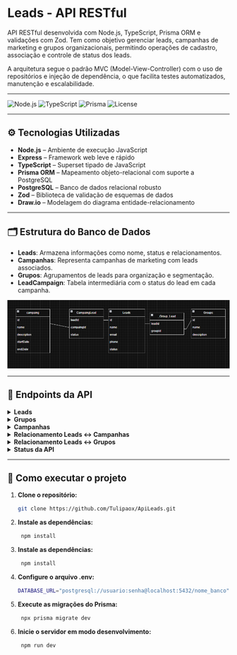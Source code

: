 # Leads - API RESTful

API RESTful desenvolvida com Node.js, TypeScript, Prisma ORM e validações com Zod. Tem como objetivo gerenciar leads, campanhas de marketing e grupos organizacionais, permitindo operações de cadastro, associação e controle de status dos leads.

A arquitetura segue o padrão MVC (Model-View-Controller) com o uso de repositórios e injeção de dependência, o que facilita testes automatizados, manutenção e escalabilidade.

---

![Node.js](https://img.shields.io/badge/Node.js-18.x-green?logo=node.js)
![TypeScript](https://img.shields.io/badge/TypeScript-4.x-blue?logo=typescript)
![Prisma](https://img.shields.io/badge/ORM-Prisma-lightgrey?logo=prisma)
![License](https://img.shields.io/badge/license-MIT-green)

---

## ⚙️ Tecnologias Utilizadas

- **Node.js** – Ambiente de execução JavaScript
- **Express** – Framework web leve e rápido
- **TypeScript** – Superset tipado de JavaScript
- **Prisma ORM** – Mapeamento objeto-relacional com suporte a PostgreSQL
- **PostgreSQL** – Banco de dados relacional robusto
- **Zod** – Biblioteca de validação de esquemas de dados
- **Draw.io** – Modelagem do diagrama entidade-relacionamento

---

## 🗂 Estrutura do Banco de Dados

- **Leads**: Armazena informações como nome, status e relacionamentos.
- **Campanhas**: Representa campanhas de marketing com leads associados.
- **Grupos**: Agrupamentos de leads para organização e segmentação.
- **LeadCampaign**: Tabela intermediária com o status do lead em cada campanha.

![Diagrama ER](diagrama%20Api_Leads.png)

---

## 📡 Endpoints da API

<details>
<summary><strong>Leads</strong></summary>

- `GET /leads` – Lista todos os leads
- `POST /leads` – Cria um novo lead
- `GET /leads/:id` – Retorna um lead específico
- `PUT /leads/:id` – Atualiza um lead existente
- `DELETE /leads/:id` – Remove um lead

</details>

<details>
<summary><strong>Grupos</strong></summary>

- `GET /groups` – Lista todos os grupos
- `POST /groups` – Cria um novo grupo
- `GET /groups/:id` – Retorna um grupo específico
- `PUT /groups/:id` – Atualiza um grupo existente
- `DELETE /groups/:id` – Remove um grupo

</details>

<details>
<summary><strong>Campanhas</strong></summary>

- `GET /campaigns` – Lista todas as campanhas
- `POST /campaigns` – Cria uma nova campanha
- `GET /campaigns/:id` – Retorna uma campanha específica
- `PUT /campaigns/:id` – Atualiza uma campanha
- `DELETE /campaigns/:id` – Remove uma campanha

</details>

<details>
<summary><strong>Relacionamento Leads ↔ Campanhas</strong></summary>

- `GET /campaigns/:campaignId/leads` – Lista os leads de uma campanha
- `POST /campaigns/:campaignId/leads` – Adiciona um lead a uma campanha
- `PUT /campaigns/:campaignId/leads/:leadId` – Atualiza o status do lead na campanha
- `DELETE /campaigns/:campaignId/leads/:leadId` – Remove o lead da campanha

</details>

<details>
<summary><strong>Relacionamento Leads ↔ Grupos</strong></summary>

- `GET /groups/:groupId/leads` – Lista os leads de um grupo
- `POST /groups/:groupId/leads` – Adiciona um lead ao grupo
- `DELETE /groups/:groupId/leads/:leadId` – Remove o lead do grupo

</details>

<details>
<summary><strong>Status da API</strong></summary>

- `GET /status` – Verifica se a API está online

</details>

---

## 🚀 Como executar o projeto

1. **Clone o repositório:**
   ```bash
   git clone https://github.com/Tulipaox/ApiLeads.git
2. **Instale as dependências:**  
   ```bash
    npm install
2. **Instale as dependências:**  
   ```bash
    npm install
3. **Configure o arquivo .env:**  
   ```bash
   DATABASE_URL="postgresql://usuario:senha@localhost:5432/nome_banco" 
4. **Execute as migrações do Prisma:**  
   ```bash
    npx prisma migrate dev
5. **Inicie o servidor em modo desenvolvimento:**  
   ```bash
    npm run dev   